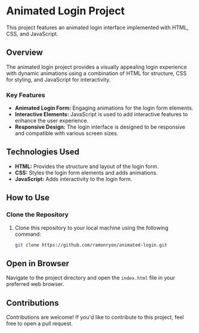 # Animated Login Project

This project features an animated login interface implemented with HTML, CSS, and JavaScript.

## Overview

The animated login project provides a visually appealing login experience with dynamic animations using a combination of HTML for structure, CSS for styling, and JavaScript for interactivity.

### Key Features

- **Animated Login Form:** Engaging animations for the login form elements.
- **Interactive Elements:** JavaScript is used to add interactive features to enhance the user experience.
- **Responsive Design:** The login interface is designed to be responsive and compatible with various screen sizes.

## Technologies Used

- **HTML:** Provides the structure and layout of the login form.
- **CSS:** Styles the login form elements and adds animations.
- **JavaScript:** Adds interactivity to the login form.

## How to Use

### Clone the Repository

1. Clone this repository to your local machine using the following command:
   ```bash
   git clone https://github.com/ramonryon/animated-login.git

## Open in Browser

Navigate to the project directory and open the `index.html` file in your preferred web browser.


## Contributions

Contributions are welcome! If you'd like to contribute to this project, feel free to open a pull request.